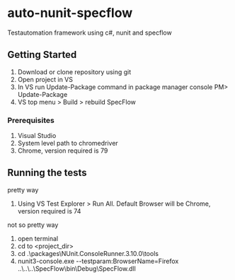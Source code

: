 # auto-nunit-specflow

Testautomation framework using c#, nunit and specflow

## Getting Started

1. Download or clone repository using git
2. Open project in VS
3. In VS run Update-Package command in package manager console
 PM> Update-Package
4. VS top menu > Build > rebuild SpecFlow 

### Prerequisites

1. Visual Studio
2. System level path to chromedriver
3. Chrome, version required is 79

## Running the tests

pretty way
1. Using VS Test Explorer > Run All. Default Browser will be Chrome, version required is 74

not so pretty way
1. open terminal 
2. cd to <project_dir>
3. cd .\packages\NUnit.ConsoleRunner.3.10.0\tools
4. nunit3-console.exe --testparam:BrowserName=Firefox ..\\..\\..\\SpecFlow\bin\Debug\SpecFlow.dll
